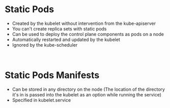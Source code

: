 # Static Pods

* Created by the kubelet without intervention from the kube-apiserver
* You can't create replica sets with static pods
* Can be used to deploy the control plane components as pods on a node
* Automatically restarted and updated by the kubelet
* Ignored by the kube-scheduler

<br>

# Static Pods Manifests

* Can be stored in any directory on the node (The location of the directory it's in is passed into the kubelet as an option while running the service)
* Specified in kubelet.service
